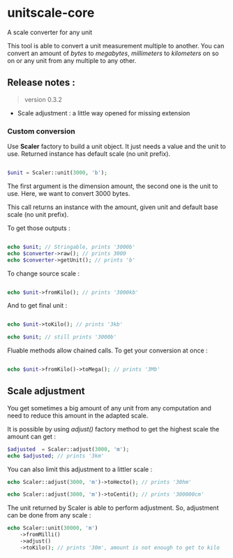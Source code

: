 # unitscale-core

A scale converter for any unit

This tool is able to convert a unit measurement multiple to another.
You can convert an amount of _bytes_ to _megabytes_, _millimeters_ to _kilometers_ on so on or any unit from any multiple to any other.

## Release notes :

> version 0.3.2

- Scale adjustment : a little way opened for missing extension

### Custom conversion

Use **Scaler** factory to build a unit object. It just needs a value and the unit to use.
Returned instance has default scale (no unit prefix).

```php

$unit = Scaler::unit(3000, 'b');

```

The first argument is the dimension amount, the second one is the unit to use. Here, we want to convert 3000 bytes.

This call returns an instance with the amount, given unit and default base scale (no unit prefix).

To get those outputs :

```php

echo $unit; // Stringable, prints '3000b'
echo $converter->raw(); // prints 3000
echo $converter->getUnit(); // prints 'b'

```

To change source scale :

```php

echo $unit->fromKilo(); // prints '3000kb'

```
And to get final unit :

```php

echo $unit->toKilo(); // prints '3kb'

echo $unit; // still prints '3000b'

```

Fluable methods allow chained calls. To get your conversion at once :

```php

echo $unit->fromKilo()->toMega(); // prints '3Mb'

```

## Scale adjustment

You get sometimes a big amount of any unit from any computation and need to reduce this amount in the adapted scale.

It is possible by using *adjust()* factory method to get the highest scale the amount can get :

```php
$adjusted  = Scaler::adjust(3000, 'm');
echo $adjusted; // prints '3km'

```

You can also limit this adjustment to a littler scale :

```php
echo Scaler::adjust(3000, 'm')->toHecto(); // prints '30hm'

echo Scaler::adjust(3000, 'm')->toCenti(); // prints '300000cm'

```

The unit returned by Scaler is able to perform adjustment. So, adjustment can be done from any scale :

```php
echo Scaler::unit(30000, 'm')
    ->fromMilli()
    ->adjust()
    ->toKilo(); // prints '30m', amount is not enough to get to kilo

```


